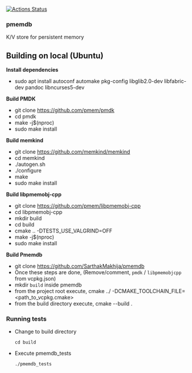 [![Actions Status](https://github.com/SarthakMakhija/pmemdb/workflows/PmemCI/badge.svg)](https://github.com/SarthakMakhija/pmemdb/actions)

### pmemdb
K/V store for persistent memory
    
## Building on local (Ubuntu)

**Install dependencies**

- sudo apt install autoconf automake pkg-config libglib2.0-dev libfabric-dev pandoc libncurses5-dev

**Build PMDK**

- git clone https://github.com/pmem/pmdk
- cd pmdk
- make -j$(nproc)
- sudo make install

**Build memkind**

- git clone https://github.com/memkind/memkind
- cd memkind
- ./autogen.sh
- ./configure
- make
- sudo make install

**Build libpmemobj-cpp**

- git clone https://github.com/pmem/libpmemobj-cpp
- cd libpmemobj-cpp
- mkdir build
- cd build
- cmake .. -DTESTS_USE_VALGRIND=OFF
- make -j$(nproc)
- sudo make install

**Build Pmemdb**

- git clone https://github.com/SarthakMakhija/pmemdb
- Once these steps are done, (Remove/comment, `pmdk` / `libpmemobjcpp` from vcpkg.json)
- mkdir `build` inside pmemdb
- from the project root execute, cmake ../ -DCMAKE_TOOLCHAIN_FILE=<path_to_vcpkg.cmake>
- from the build directory execute, cmake --build .

### Running tests

- Change to build directory

    `cd build`

- Execute pmemdb_tests

    `./pmemdb_tests`
